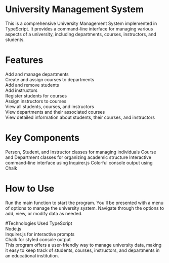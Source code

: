 # University Management System
This is a comprehensive University Management System implemented in TypeScript. It provides a command-line interface for managing various aspects of a university, including departments, courses, instructors, and students.<br>

# Features
Add and manage departments<br>
Create and assign courses to departments<br>
Add and remove students<br>
Add instructors<br>
Register students for courses<br>
Assign instructors to courses<br>
View all students, courses, and instructors<br>
View departments and their associated courses<br>
View detailed information about students, their courses, and instructors<br>
# Key Components
Person, Student, and Instructor classes for managing individuals
Course and Department classes for organizing academic structure
Interactive command-line interface using Inquirer.js
Colorful console output using Chalk
# How to Use
Run the main function to start the program. You'll be presented with a menu of options to manage the university system. Navigate through the options to add, view, or modify data as needed.<br>

#Technologies Used
TypeScript<br>
Node.js<br>
Inquirer.js for interactive prompts<br>
Chalk for styled console output<br>
This program offers a user-friendly way to manage university data, making it easy to keep track of students, courses, instructors, and departments in an educational institution.
